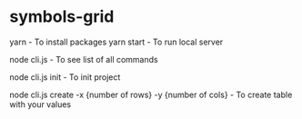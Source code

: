 # symbols-grid

yarn - To install packages
yarn start - To run local server

node cli.js - To see list of all commands

node cli.js init - To init project

node cli.js create -x {number of rows} -y {number of cols} - To create table with your values
